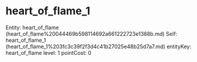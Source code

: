 # heart_of_flame_1

Entity: heart_of_flame (heart_of_flame%20044469b598114692a661222723e1388b.md)
Self: heart_of_flame_1 (heart_of_flame_1%203fc3c39f2f3d4c41b27025e48b25d7a7.md)
entityKey: heart_of_flame
level: 1
pointCost: 0